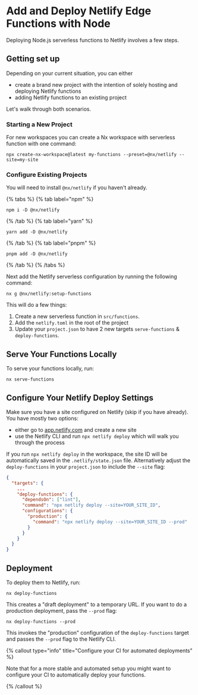 # Add and Deploy Netlify Edge Functions with Node

Deploying Node.js serverless functions to Netlify involves a few steps.

## Getting set up

Depending on your current situation, you can either

- create a brand new project with the intention of solely hosting and deploying Netlify functions
- adding Netlify functions to an existing project

Let's walk through both scenarios.

### Starting a New Project

For new workspaces you can create a Nx workspace with serverless function with one command:

```shell
npx create-nx-workspace@latest my-functions --preset=@nx/netlify --site=my-site
```

### Configure Existing Projects

You will need to install `@nx/netlify` if you haven't already.

{% tabs %}
{% tab label="npm" %}

```shell
npm i -D @nx/netlify
```

{% /tab %}
{% tab label="yarn" %}

```shell
yarn add -D @nx/netlify
```

{% /tab %}
{% tab label="pnpm" %}

```shell
pnpm add -D @nx/netlify
```

{% /tab %}
{% /tabs %}

Next add the Netlify serverless configuration by running the following command:

```shell
nx g @nx/netlify:setup-functions
```

This will do a few things:

1. Create a new serverless function in `src/functions`.
2. Add the `netlify.toml` in the root of the project
3. Update your `project.json` to have 2 new targets `serve-functions` & `deploy-functions`.

## Serve Your Functions Locally

To serve your functions locally, run:

```shell
nx serve-functions
```

## Configure Your Netlify Deploy Settings

Make sure you have a site configured on Netlify (skip if you have already). You have mostly two options:

- either go to [app.netlify.com](https://app.netlify.com) and create a new site
- use the Netlify CLI and run `npx netlify deploy` which will walk you through the process

If you run `npx netlify deploy` in the workspace, the site ID will be automatically saved in the `.netlify/state.json` file. Alternatively adjust the `deploy-functions` in your `project.json` to include the `--site` flag:

```json {% fileName="project.json" %}
{
  "targets": {
    ...
    "deploy-functions": {
      "dependsOn": ["lint"],
      "command": "npx netlify deploy --site=YOUR_SITE_ID",
      "configurations": {
        "production": {
          "command": "npx netlify deploy --site=YOUR_SITE_ID --prod"
        }
      }
    }
  }
}
```

## Deployment

To deploy them to Netlify, run:

```shell
nx deploy-functions
```

This creates a "draft deployment" to a temporary URL. If you want to do a production deployment, pass the `--prod` flag:

```shell
nx deploy-functions --prod
```

This invokes the "production" configuration of the `deploy-functions` target and passes the `--prod` flag to the Netlify CLI.

{% callout type="info" title="Configure your CI for automated deployments" %}

Note that for a more stable and automated setup you might want to configure your CI to automatically deploy your functions.

{% /callout %}
